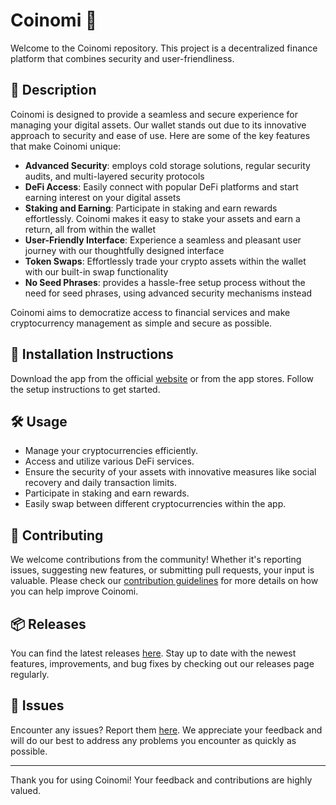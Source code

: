 
# Coinomi 🚀

Welcome to the Coinomi repository. This project is a decentralized finance platform that combines security and user-friendliness.

## 📜 Description

Coinomi is designed to provide a seamless and secure experience for managing your digital assets. Our wallet stands out due to its innovative approach to security and ease of use. Here are some of the key features that make Coinomi unique:

- **Advanced Security**: employs cold storage solutions, regular security audits, and multi-layered security protocols
- **DeFi Access**: Easily connect with popular DeFi platforms and start earning interest on your digital assets
- **Staking and Earning**: Participate in staking and earn rewards effortlessly. Coinomi makes it easy to stake your assets and earn a return, all from within the wallet
- **User-Friendly Interface**: Experience a seamless and pleasant user journey with our thoughtfully designed interface
- **Token Swaps**: Effortlessly trade your crypto assets within the wallet with our built-in swap functionality
- **No Seed Phrases**: provides a hassle-free setup process without the need for seed phrases, using advanced security mechanisms instead

Coinomi aims to democratize access to financial services and make cryptocurrency management as simple and secure as possible.

## 🚀 Installation Instructions

Download the app from the official [website](https://www.example.com) or from the app stores. Follow the setup instructions to get started.

## 🛠️ Usage

- Manage your cryptocurrencies efficiently.
- Access and utilize various DeFi services.
- Ensure the security of your assets with innovative measures like social recovery and daily transaction limits.
- Participate in staking and earn rewards.
- Easily swap between different cryptocurrencies within the app.

## 🤝 Contributing

We welcome contributions from the community! Whether it's reporting issues, suggesting new features, or submitting pull requests, your input is valuable. Please check our [contribution guidelines](../../contributing) for more details on how you can help improve Coinomi.

## 📦 Releases

You can find the latest releases [here](../../releases). Stay up to date with the newest features, improvements, and bug fixes by checking out our releases page regularly.

## 🐛 Issues

Encounter any issues? Report them [here](../../issues). We appreciate your feedback and will do our best to address any problems you encounter as quickly as possible.

---

Thank you for using Coinomi! Your feedback and contributions are highly valued.
